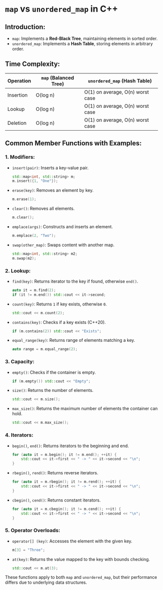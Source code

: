 # `map` vs `unordered_map` in C++

## Introduction:
- `map`: Implements a **Red-Black Tree**, maintaining elements in sorted order.
- `unordered_map`: Implements a **Hash Table**, storing elements in arbitrary order.

## Time Complexity:
| Operation      | `map` (Balanced Tree) | `unordered_map` (Hash Table) |
|---------------|----------------------|----------------------|
| Insertion     | O(log n)             | O(1) on average, O(n) worst case |
| Lookup        | O(log n)             | O(1) on average, O(n) worst case |
| Deletion      | O(log n)             | O(1) on average, O(n) worst case |

## Common Member Functions with Examples:

### **1. Modifiers:**
- `insert(pair)`: Inserts a key-value pair.
  ```cpp
  std::map<int, std::string> m;
  m.insert({1, "One"});
  ```
- `erase(key)`: Removes an element by key.
  ```cpp
  m.erase(1);
  ```
- `clear()`: Removes all elements.
  ```cpp
  m.clear();
  ```
- `emplace(args)`: Constructs and inserts an element.
  ```cpp
  m.emplace(2, "Two");
  ```
- `swap(other_map)`: Swaps content with another map.
  ```cpp
  std::map<int, std::string> m2;
  m.swap(m2);
  ```

### **2. Lookup:**
- `find(key)`: Returns iterator to the key if found, otherwise `end()`.
  ```cpp
  auto it = m.find(2);
  if (it != m.end()) std::cout << it->second;
  ```
- `count(key)`: Returns `1` if key exists, otherwise `0`.
  ```cpp
  std::cout << m.count(2);
  ```
- `contains(key)`: Checks if a key exists (C++20).
  ```cpp
  if (m.contains(2)) std::cout << "Exists";
  ```
- `equal_range(key)`: Returns range of elements matching a key.
  ```cpp
  auto range = m.equal_range(2);
  ```

### **3. Capacity:**
- `empty()`: Checks if the container is empty.
  ```cpp
  if (m.empty()) std::cout << "Empty";
  ```
- `size()`: Returns the number of elements.
  ```cpp
  std::cout << m.size();
  ```
- `max_size()`: Returns the maximum number of elements the container can hold.
  ```cpp
  std::cout << m.max_size();
  ```

### **4. Iterators:**
- `begin()`, `end()`: Returns iterators to the beginning and end.
  ```cpp
  for (auto it = m.begin(); it != m.end(); ++it) {
      std::cout << it->first << " -> " << it->second << "\n";
  }
  ```
- `rbegin()`, `rend()`: Returns reverse iterators.
  ```cpp
  for (auto it = m.rbegin(); it != m.rend(); ++it) {
      std::cout << it->first << " -> " << it->second << "\n";
  }
  ```
- `cbegin()`, `cend()`: Returns constant iterators.
  ```cpp
  for (auto it = m.cbegin(); it != m.cend(); ++it) {
      std::cout << it->first << " -> " << it->second << "\n";
  }
  ```

### **5. Operator Overloads:**
- `operator[] (key)`: Accesses the element with the given key.
  ```cpp
  m[3] = "Three";
  ```
- `at(key)`: Returns the value mapped to the key with bounds checking.
  ```cpp
  std::cout << m.at(3);
  ```

These functions apply to both `map` and `unordered_map`, but their performance differs due to underlying data structures.

